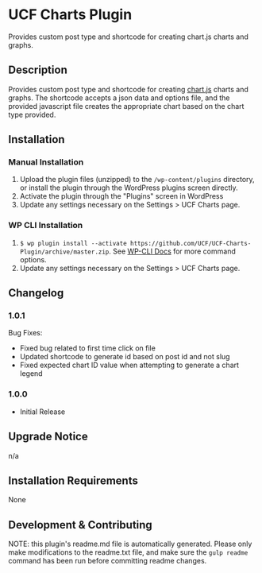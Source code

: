 # UCF Charts Plugin #

Provides custom post type and shortcode for creating chart.js charts and graphs.


## Description ##

Provides custom post type and shortcode for creating [chart.js](http://www.chartjs.org/) charts and graphs. The shortcode accepts a json data and options file, and the provided javascript file creates the appropriate chart based on the chart type provided.


## Installation ##

### Manual Installation ###
1. Upload the plugin files (unzipped) to the `/wp-content/plugins` directory, or install the plugin through the WordPress plugins screen directly.
2. Activate the plugin through the "Plugins" screen in WordPress
3. Update any settings necessary on the Settings > UCF Charts page.

### WP CLI Installation ###
1. `$ wp plugin install --activate https://github.com/UCF/UCF-Charts-Plugin/archive/master.zip`.  See [WP-CLI Docs](http://wp-cli.org/commands/plugin/install/) for more command options.
2. Update any settings necessary on the Settings > UCF Charts page.


## Changelog ##

### 1.0.1 ###
Bug Fixes:
* Fixed bug related to first time click on file
* Updated shortcode to generate id based on post id and not slug
* Fixed expected chart ID value when attempting to generate a chart legend

### 1.0.0 ###
* Initial Release


## Upgrade Notice ##

n/a


## Installation Requirements ##

None


## Development & Contributing ##

NOTE: this plugin's readme.md file is automatically generated.  Please only make modifications to the readme.txt file, and make sure the `gulp readme` command has been run before committing readme changes.
